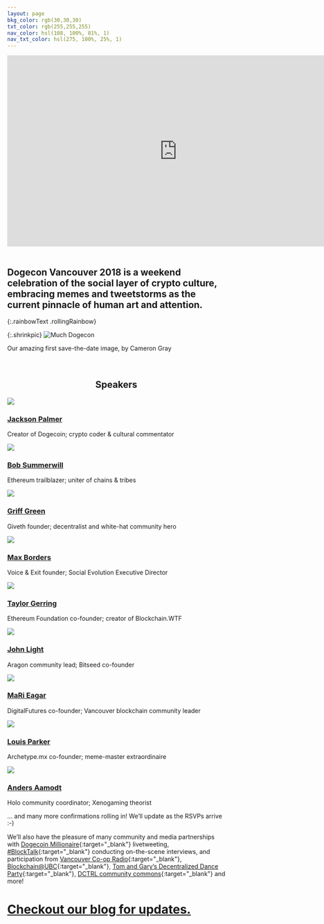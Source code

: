 ```yaml
---
layout: page
bkg_color: rgb(30,30,30)
txt_color: rgb(255,255,255)
nav_color: hsl(108, 100%, 81%, 1)
nav_txt_color: hsl(275, 100%, 25%, 1)
---
```


<div class="horizontallyCenter">
  <iframe width="784" height="441" src="https://www.youtube.com/embed/ZnoxBkj4gi0?rel=0" frameborder="0" allow="autoplay; encrypted-media" allowfullscreen></iframe>
</div>

<br>

## Dogecon Vancouver 2018 is a weekend celebration of the social layer of crypto culture, embracing memes and tweetstorms as the current pinnacle of human art and attention.
{:.rainbowText .rollingRainbow}

{:.shrinkpic}
![Much Dogecon](/images/posters/dogecon_event.png)
  <figcaption>Our amazing first save-the-date image, by Cameron Gray</figcaption>
  <br>
  <br>


<h2 style="text-align: center;"> Speakers </h2>

<div class="tiles">
  <div class="columnTile oneThirdWidth">
    <img class="dogeMask" src="/images/speakers/jacksonpalmer.png" />
    <h3><a href="https://ummjackson.com/" target="_blank">Jackson Palmer</a></h3>
    <p>Creator of Dogecoin; crypto coder & cultural commentator</p>
  </div>
  <div class="columnTile oneThirdWidth">
    <img class="dogeMask" src="/images/speakers/bobsummerwill.jpeg" />
    <h3><a href="https://bobsummerwill.com/" target="_blank">Bob Summerwill</a></h3>
    <p>Ethereum trailblazer; uniter of chains & tribes</p>
  </div>
  <div class="columnTile oneThirdWidth">
    <img class="dogeMask" src="/images/speakers/griffgreen.jpg" />
    <h3><a href="https://giveth.io/" target="_blank">Griff Green</a></h3>
    <p>Giveth founder; decentralist and white-hat community hero</p>
  </div>
  <div class="columnTile oneThirdWidth">
    <img class="dogeMask" src="/images/speakers/maxborders.jpeg" />
    <h3><a href="http://social-evolution.com/" target="_blank">Max Borders</a></h3>
    <p>Voice & Exit founder; Social Evolution Executive Director</p>
  </div>
  <div class="columnTile oneThirdWidth">
    <img class="dogeMask" src="/images/speakers/taylorgerring.jpeg" />
    <h3><a href="https://blockchain.wtf/" target="_blank">Taylor Gerring</a></h3>
    <p>Ethereum Foundation co-founder; creator of Blockchain.WTF</p>
  </div>
  <div class="columnTile oneThirdWidth">
    <img class="dogeMask" src="/images/speakers/johnlight.jpeg" />
    <h3><a href="https://lightco.in/" target="_blank">John Light</a></h3>
    <p>Aragon community lead; Bitseed co-founder</p>
  </div>
  <div class="columnTile oneThirdWidth">
    <img class="dogeMask" src="/images/speakers/marieagar.jpg" />
    <h3><a href="http://www.digitalfutures.co/mari-eagar/" target="_blank">MaRi Eagar</a></h3>
    <p>DigitalFutures co-founder; Vancouver blockchain community leader</p>
  </div>
  <div class="columnTile oneThirdWidth">
    <img class="dogeMask" src="/images/speakers/louisparker.jpg" />
    <h3><a href="http://archetype.mx/" target="_blank">Louis Parker</a></h3>
    <p>Archetype.mx co-founder; meme-master extraordinaire</p>
  </div>
  <div class="columnTile oneThirdWidth">
    <img class="dogeMask" src="/images/speakers/andersaamodt.jpg" />
    <h3><a href="http://andersaamodt.com/" target="_blank">Anders Aamodt</a></h3>
    <p>Holo community coordinator; Xenogaming theorist</p>
  </div>
</div>

… and many more confirmations rolling in! We’ll update as the RSVPs arrive :-)

We’ll also have the pleasure of many community and media partnerships with [Dogecoin Millionaire](https://twitter.com/sabotagebeats){:target="_blank"} livetweeting, [#BlockTalk](https://www.youtube.com/channel/UCpfB0lyoKDCKX8wZ7a-K-dw){:target="_blank"} conducting on-the-scene interviews, and participation from [Vancouver Co-op Radio](http://www.coopradio.org/){:target="_blank"}, [Blockchain@UBC](https://blockchainubc.ca/){:target="_blank"}, [Tom and Gary’s Decentralized Dance Party](http://www.theddp.com){:target="_blank"}, [DCTRL community commons](http://www.dctrl.ca){:target="_blank"} and more!

# [Checkout our blog for updates.](http://medium.com/dogecon)
